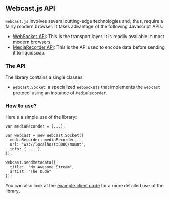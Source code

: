 Webcast.js API
--------------

`webcast.js` involves several cutting-edge technologies and, thus, require a fairly modern browser.
It takes advantage of the following Javascript APIs:

* [WebSocket API](http://www.w3.org/TR/2011/WD-websockets-20110929/): This is the transport layer. It is readily available in most modern browsers.
* [MediaRecorder API](https://developer.mozilla.org/en-US/docs/Web/API/MediaRecorder): This is the API used to encode data before sending it to liquidsoap.

### The API

The library contains a single classes:

* `Webcast.Socket`: a specialized `WebSockets` that implements the `webcast` protocol using an instance of `MediaRecorder`.

### How to use?

Here's a simple use of the library:

```
var mediaRecorder = (...);

var webcast = new Webcast.Socket({
  mediaRecorder: mediaRecorder,
  url: "ws://localhost:8080/mount",
  info: { ... }
});

webcast.sendMetadata({
  title:  "My Awesome Stream",
  artist: "The Dude"
});
```

You can also look at the [example client code](https://github.com/webcast/webcaster/)
for a more detailed use of the library.
